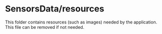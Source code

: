 # SensorsData/resources

This folder contains resources (such as images) needed by the application. This file can
be removed if not needed.

